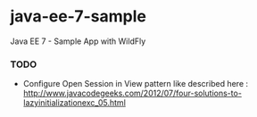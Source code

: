 # java-ee-7-sample
Java EE 7 - Sample App with WildFly

### TODO

- Configure Open Session in View pattern like described here : http://www.javacodegeeks.com/2012/07/four-solutions-to-lazyinitializationexc_05.html
